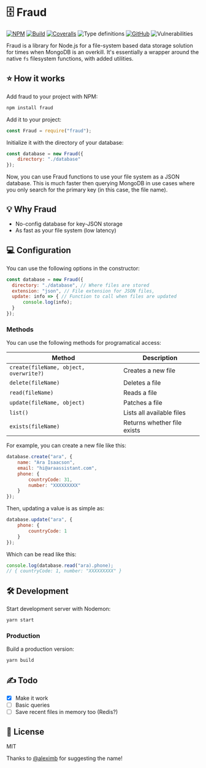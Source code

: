# 🗄 Fraud

[![NPM](https://img.shields.io/npm/v/fraud.svg)](https://www.npmjs.com/package/fraud)
[![Build](https://img.shields.io/travis/AnandChowdhary/fraud.svg)](https://travis-ci.org/AnandChowdhary/fraud)
[![Coveralls](https://img.shields.io/coveralls/github/AnandChowdhary/fraud.svg)](https://coveralls.io/github/AnandChowdhary/fraud)
![Type definitions](https://img.shields.io/npm/types/fraud.svg?color=brightgreen)
[![GitHub](https://img.shields.io/github/license/anandchowdhary/fraud.svg)](https://github.com/AnandChowdhary/fraud/blob/master/LICENSE)
![Vulnerabilities](https://img.shields.io/snyk/vulnerabilities/github/AnandChowdhary/fraud.svg)

Fraud is a library for Node.js for a file-system based data storage solution for times when MongoDB is an overkill. It's essentially a wrapper around the native `fs` filesystem functions, with added utilities.

## ⭐ How it works

Add fraud to your project with NPM:

```bash
npm install fraud
```

Add it to your project:

```js
const Fraud = require("fraud");
```

Initialize it with the directory of your database:

```js
const database = new Fraud({
    directory: "./database"
});
```

Now, you can use Fraud functions to use your file system as a JSON database. This is much faster then querying MongoDB in use cases where you only search for the primary key (in this case, the file name).

## 💡 Why Fraud

- No-config database for key-JSON storage
- As fast as your file system (low latency)

## 💻 Configuration

You can use the following options in the constructor:

```js
const database = new Fraud({
  directory: "./database", // Where files are stored
  extension: "json", // File extension for JSON files,
  update: info => { // Function to call when files are updated
      console.log(info);
  }
});
```

### Methods

You can use the following methods for programatical access:

| Method | Description |
| - | - |
| `create(fileName, object, overwrite?)` | Creates a new file |
| `delete(fileName)` | Deletes a file |
| `read(fileName)` | Reads a file |
| `update(fileName, object)` | Patches a file |
| `list()` | Lists all available files |
| `exists(fileName)` | Returns whether file exists |

For example, you can create a new file like this:

```js
database.create("ara", {
    name: "Ara Isaacson",
    email: "hi@araassistant.com",
    phone: {
        countryCode: 31,
        number: "XXXXXXXXX"
    }
});
```

Then, updating a value is as simple as:

```js
database.update("ara", {
    phone: {
        countryCode: 1
    }
});
```

Which can be read like this:

```js
console.log(database.read("ara).phone);
// { countryCode: 1, number: "XXXXXXXXX" }
```

## 🛠️ Development

Start development server with Nodemon:

```bash
yarn start
```

### Production

Build a production version:

```bash
yarn build
```

## ✍️ Todo

- [x] Make it work
- [ ] Basic queries
- [ ] Save recent files in memory too (Redis?)

## 📝 License

MIT

Thanks to [@aleximb](https://github.com/aleximb) for suggesting the name!
